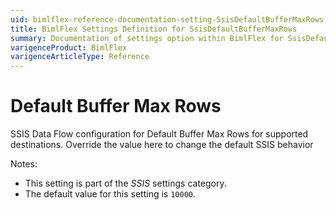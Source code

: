 ```yaml
---
uid: bimlflex-reference-documentation-setting-SsisDefaultBufferMaxRows
title: BimlFlex Settings Definition for SsisDefaultBufferMaxRows
summary: Documentation of settings option within BimlFlex for SsisDefaultBufferMaxRows
varigenceProduct: BimlFlex
varigenceArticleType: Reference
---
```


# Default Buffer Max Rows

SSIS Data Flow configuration for Default Buffer Max Rows for supported destinations. Override the value here to change the default SSIS behavior

Notes:

* This setting is part of the *SSIS* settings category.
* The default value for this setting is `10000`.